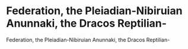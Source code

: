# Federation, the Pleiadian-Nibiruian Anunnaki, the Dracos Reptilian-

Federation, the Pleiadian-Nibiruian Anunnaki, the Dracos Reptilian-
